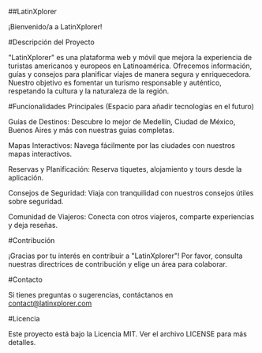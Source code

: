 ##LatinXplorer

¡Bienvenido/a a LatinXplorer!


#Descripción del Proyecto

"LatinXplorer" es una plataforma web y móvil que mejora la experiencia de turistas americanos y europeos en Latinoamérica. Ofrecemos información, guías y consejos para planificar viajes de manera segura y enriquecedora. Nuestro objetivo es fomentar un turismo responsable y auténtico, respetando la cultura y la naturaleza de la región.

#Funcionalidades Principales (Espacio para añadir tecnologías en el futuro)

Guías de Destinos: Descubre lo mejor de Medellín, Ciudad de México, Buenos Aires y más con nuestras guías completas.


Mapas Interactivos: Navega fácilmente por las ciudades con nuestros mapas interactivos.


Reservas y Planificación: Reserva tiquetes, alojamiento y tours desde la aplicación.


Consejos de Seguridad: Viaja con tranquilidad con nuestros consejos útiles sobre seguridad.


Comunidad de Viajeros: Conecta con otros viajeros, comparte experiencias y deja reseñas.

#Contribución


¡Gracias por tu interés en contribuir a "LatinXplorer"! Por favor, consulta nuestras directrices de contribución y elige un área para colaborar.

#Contacto


Si tienes preguntas o sugerencias, contáctanos en contact@latinxplorer.com

#Licencia


Este proyecto está bajo la Licencia MIT. Ver el archivo LICENSE para más detalles.
